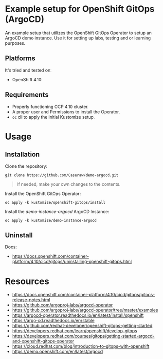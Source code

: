 # Example setup for OpenShift GitOps (ArgoCD)

An example setup that utilizes the OpenShift GitOps Operator to setup an ArgoCD demo instance. Use it for setting up labs, testing and or learning purposes.

## Platforms

It's tried and tested on:
- OpenShift 4.10

## Requirements

- Properly functioning OCP 4.10 cluster.
- A proper user and Permissions to install the Operator.
- `oc` cli to apply the initial Kustomize setup.

# Usage

## Installation

Clone the repository:

`git clone https://github.com/Caseraw/demo-argocd.git`

> If needed, make your own changes to the contents.

Install the OpenShift GitOps Operator:

`oc apply -k kustomize/openshift-gitops/install`

Install the *demo-instance-argocd* ArgoCD Instance:

`oc apply -k kustomize/demo-instance-argocd`

## Uninstall

Docs:
- https://docs.openshift.com/container-platform/4.10/cicd/gitops/uninstalling-openshift-gitops.html

# Resources

- https://docs.openshift.com/container-platform/4.10/cicd/gitops/gitops-release-notes.html
- https://github.com/argoproj-labs/argocd-operator
- https://github.com/argoproj-labs/argocd-operator/tree/master/examples
- https://argocd-operator.readthedocs.io/en/latest/install/openshift
- https://argo-cd.readthedocs.io/en/stable
- https://github.com/redhat-developer/openshift-gitops-getting-started
- https://developers.redhat.com/learn/openshift/develop-gitops
- https://developers.redhat.com/courses/gitops/getting-started-argocd-and-openshift-gitops-operator
- https://cloud.redhat.com/blog/introduction-to-gitops-with-openshift
- https://demo.openshift.com/en/latest/argocd
